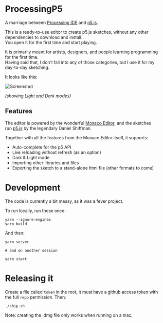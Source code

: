 # ProcessingP5

A marriage between [Processing IDE](https://processing.org/) and [p5.js](https://p5js.org/).

This is a ready-to-use editor to create p5.js sketches, without any other dependencies to download and install.  
You open it for the first time and start playing.

It is primarily meant for artists, designers, and people learning programming for the first time.  
Having said that, I don't fall into any of those categories, but I use it for my day-to-day sketching.

It looks like this: 

![Screenshot](https://raw.githubusercontent.com/filipesabella/ProcessingP5/master/screenshot.png)

_(showing Light and Dark modes)_

## Features

The editor is powered by the wonderful [Monaco Editor](https://microsoft.github.io/monaco-editor/), and the sketches run [p5.js](https://p5js.org/) by the legendary Daniel Shiffman.

Together with all the features from the Monaco Editor itself, it supports:
* Auto-complete for the p5 API
* Live reloading without refresh (as an option)
* Dark & Light mode
* Importing other libraries and files
* Exporting the sketch to a stand-alone html file (other formats to come)

# Development

The code is currently a bit messy, as it was a fever project.

To run locally, run these once:

```
yarn --ignore-engines
yarn build
```

And then:

```
yarn server

# and on another session

yarn start
```

# Releasing it

Create a file called `token` in the root, it must have a github
access token with the full `repo` permission. Then:

```./ship.sh```

Note: creating the .dmg file only works when running on a mac.
